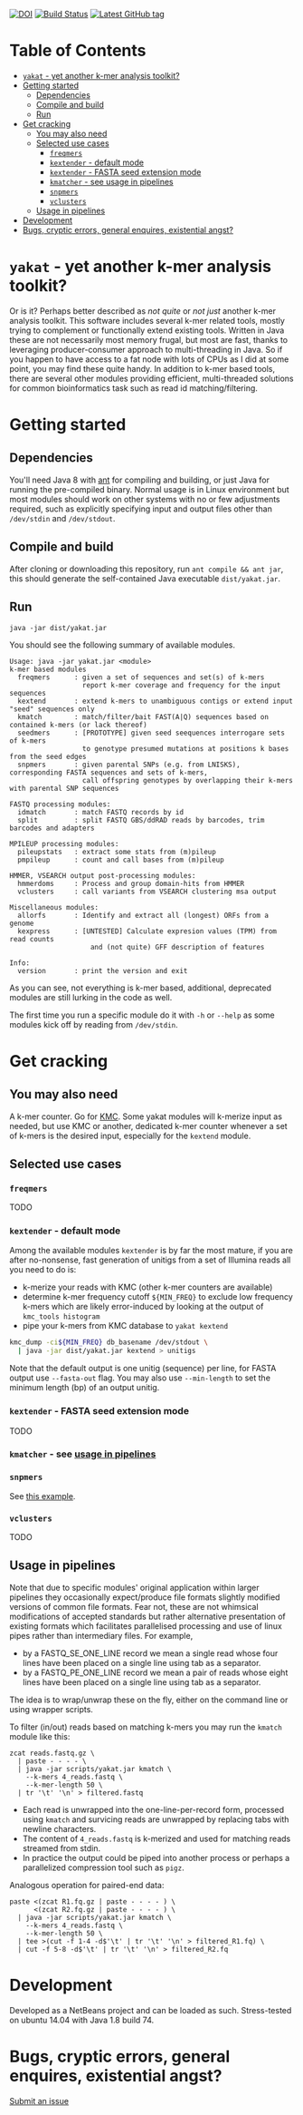 [![DOI](https://zenodo.org/badge/161127471.svg)](https://zenodo.org/badge/latestdoi/161127471)
[![Build Status](https://travis-ci.org/rsuchecki/yakat.svg?branch=master)](https://travis-ci.org/rsuchecki/yakat)
[![Latest GitHub tag](https://img.shields.io/github/tag/rsuchecki/yakat.svg?label=latest%20release&logo=github)](https://github.com/rsuchecki/yakat/releases)

# Table of Contents <!-- omit in toc -->

- [`yakat` - yet another k-mer analysis toolkit?](#yakat---yet-another-k-mer-analysis-toolkit)
- [Getting started](#getting-started)
  - [Dependencies](#dependencies)
  - [Compile and build](#compile-and-build)
  - [Run](#run)
- [Get cracking](#get-cracking)
  - [You may also need](#you-may-also-need)
  - [Selected use cases](#selected-use-cases)
    - [`freqmers`](#freqmers)
    - [`kextender` - default mode](#kextender---default-mode)
    - [`kextender` - FASTA seed extension mode](#kextender---fasta-seed-extension-mode)
    - [`kmatcher` - see usage in pipelines](#kmatcher---see-usage-in-pipelines)
    - [`snpmers`](#snpmers)
    - [`vclusters`](#vclusters)
  - [Usage in pipelines](#usage-in-pipelines)
- [Development](#development)
- [Bugs, cryptic errors, general enquires, existential angst?](#bugs-cryptic-errors-general-enquires-existential-angst)
# `yakat` - yet another  k-mer analysis toolkit?

Or is it?
Perhaps better described as _not quite_ or _not just_ another k-mer analysis toolkit.
This software includes several k-mer related tools, mostly trying to complement or functionally extend existing tools.
Written in Java these are not necessarily most memory frugal, but most are fast, thanks to leveraging producer-consumer approach to multi-threading in Java.
So if you happen to have access to a fat node with lots of CPUs as I did at some point, you may find these quite handy.
In addition to k-mer based tools, there are several other modules providing efficient, multi-threaded solutions for common bioinformatics task such as read id matching/filtering.

# Getting started

## Dependencies

You'll need Java 8 with [ant](https://ant.apache.org/) for compiling and building, or just Java for running the pre-compiled binary.
Normal usage is in Linux environment but most modules should work on other systems with no or few adjustments required, such as explicitly specifying input and output files other than `/dev/stdin` and `/dev/stdout`.


## Compile and build

After cloning or downloading this repository, run `ant compile && ant jar`, this should generate the self-contained Java executable `dist/yakat.jar`.

## Run

```
java -jar dist/yakat.jar
```

You should see the following summary of available modules.

```
Usage: java -jar yakat.jar <module>
k-mer based modules
  freqmers      : given a set of sequences and set(s) of k-mers
                  report k-mer coverage and frequency for the input sequences
  kextend       : extend k-mers to unambiguous contigs or extend input "seed" sequences only
  kmatch        : match/filter/bait FAST(A|Q) sequences based on contained k-mers (or lack thereof)
  seedmers      : [PROTOTYPE] given seed seequences interrogare sets of k-mers
                  to genotype presumed mutations at positions k bases from the seed edges
  snpmers       : given parental SNPs (e.g. from LNISKS), corresponding FASTA sequences and sets of k-mers,
                  call offspring genotypes by overlapping their k-mers with parental SNP sequences

FASTQ processing modules:
  idmatch       : match FASTQ records by id
  split         : split FASTQ GBS/ddRAD reads by barcodes, trim barcodes and adapters

MPILEUP processing modules:
  pileupstats   : extract some stats from (m)pileup
  pmpileup      : count and call bases from (m)pileup

HMMER, VSEARCH output post-processing modules:
  hmmerdoms     : Process and group domain-hits from HMMER
  vclusters     : call variants from VSEARCH clustering msa output

Miscellaneous modules:
  allorfs       : Identify and extract all (longest) ORFs from a genome
  kexpress      : [UNTESTED] Calculate expresion values (TPM) from read counts
                    and (not quite) GFF description of features

Info:
  version       : print the version and exit
```

As you can see, not everything is k-mer based, additional, deprecated modules are still lurking in the code as well.

The first time you run a specific module do it with `-h` or `--help` as some modules kick off by reading from `/dev/stdin`.

# Get cracking

## You may also need

A k-mer counter. Go for [KMC](https://github.com/refresh-bio/KMC).
Some yakat modules will k-merize input as needed, but use KMC or another, dedicated k-mer counter whenever a set of k-mers is the desired input, especially for the `kextend` module.

## Selected use cases

### `freqmers`

TODO

### `kextender` - default mode

Among the available modules `kextender` is by far the most mature, if you are after no-nonsense, fast generation of unitigs from a set of Illumina reads all you need to do is:

* k-merize your reads with KMC (other k-mer counters are available)
* determine k-mer frequency cutoff `${MIN_FREQ}` to exclude low frequency k-mers which are likely error-induced by looking at the output of `kmc_tools histogram`
* pipe your k-mers from KMC database to `yakat kextend`

```sh
kmc_dump -ci${MIN_FREQ} db_basename /dev/stdout \
  | java -jar dist/yakat.jar kextend > unitigs
```

Note that the default output is one unitig (sequence) per line,
for FASTA output use `--fasta-out` flag.
You may also use `--min-length` to set the minimum length (bp) of an output unitig.


### `kextender` - FASTA seed extension mode

TODO

### `kmatcher` - see [usage in pipelines](#usage-in-pipelines)

### `snpmers`

See [this example](https://github.com/rsuchecki/LNISKS/tree/d165629ae1d40ae7158819149d9b56fbba42e995#call-prioritization).


### `vclusters`

TODO


## Usage in pipelines

Note that due to specific modules' original application within larger pipelines they occasionally expect/produce file formats slightly modified versions of common file formats.
Fear not, these are not whimsical modifications of accepted standards but rather alternative presentation of existing formats which facilitates parallelised processing and use of linux pipes rather than intermediary files. For example,

* by a FASTQ_SE_ONE_LINE record we mean a single read whose four lines have been placed on a single line using tab as a separator.
* by a FASTQ_PE_ONE_LINE record we mean a pair of reads whose eight lines have been placed on a single line using tab as a separator.

The idea is to wrap/unwrap these on the fly, either on the command line or using wrapper scripts.

To filter (in/out) reads based on matching k-mers you may run the `kmatch` module like this:

```
zcat reads.fastq.gz \
  | paste - - - - \
  | java -jar scripts/yakat.jar kmatch \
    --k-mers 4_reads.fastq \
    --k-mer-length 50 \
  | tr '\t' '\n' > filtered.fastq
```

* Each read is unwrapped into the one-line-per-record form, processed using `kmatch` and survicing reads are unwrapped by replacing tabs with newline characters.
* The content of `4_reads.fastq` is k-merized and used for matching reads streamed from stdin.
* In practice the output could be piped into another process or perhaps a parallelized compression tool such as `pigz`.

Analogous operation for paired-end data:

```
paste <(zcat R1.fq.gz | paste - - - - ) \
      <(zcat R2.fq.gz | paste - - - - ) \
  | java -jar scripts/yakat.jar kmatch \
    --k-mers 4_reads.fastq \
    --k-mer-length 50 \
  | tee >(cut -f 1-4 -d$'\t' | tr '\t' '\n' > filtered_R1.fq) \
  | cut -f 5-8 -d$'\t' | tr '\t' '\n' > filtered_R2.fq
```

# Development

Developed as a NetBeans project and can be loaded as such. Stress-tested on ubuntu 14.04 with Java 1.8 build 74.

# Bugs, cryptic errors, general enquires, existential angst?

[Submit an issue](https://github.com/rsuchecki/yakat/issues/new)




